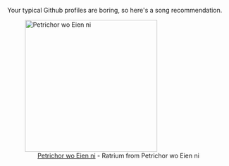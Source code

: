 Your typical Github profiles are boring, so here's a song recommendation.
<figure><img width="300" height="300" src="https://i.scdn.co/image/ab67616d0000b2735bb2a81bf866804ceba600bb" alt="Petrichor wo Eien ni" /><figcaption align="center"><a href="https://open.spotify.com/track/6dNxdVqveDeslxAP7Naueh" target="_blank">Petrichor wo Eien ni</a> - Ratrium from Petrichor wo Eien ni</figcaption></figure>
